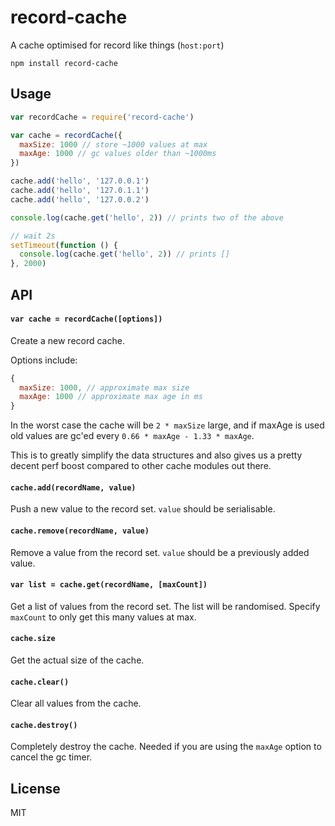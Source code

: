 # record-cache

A cache optimised for record like things (`host:port`)

```
npm install record-cache
```

## Usage

``` js
var recordCache = require('record-cache')

var cache = recordCache({
  maxSize: 1000 // store ~1000 values at max
  maxAge: 1000 // gc values older than ~1000ms
})

cache.add('hello', '127.0.0.1')
cache.add('hello', '127.0.1.1')
cache.add('hello', '127.0.0.2')

console.log(cache.get('hello', 2)) // prints two of the above

// wait 2s
setTimeout(function () {
  console.log(cache.get('hello', 2)) // prints []
}, 2000)
```

## API

#### `var cache = recordCache([options])`

Create a new record cache.

Options include:

``` js
{
  maxSize: 1000, // approximate max size
  maxAge: 1000 // approximate max age in ms
}
```

In the worst case the cache will be `2 * maxSize` large, and
if maxAge is used old values are gc'ed every `0.66 * maxAge - 1.33 * maxAge`.

This is to greatly simplify the data structures and also gives us a pretty decent
perf boost compared to other cache modules out there.

#### `cache.add(recordName, value)`

Push a new value to the record set. `value` should be serialisable.

#### `cache.remove(recordName, value)`

Remove a value from the record set. `value` should be a previously added value.

#### `var list = cache.get(recordName, [maxCount])`

Get a list of values from the record set. The list will be randomised.
Specify `maxCount` to only get this many values at max.

#### `cache.size`

Get the actual size of the cache.

#### `cache.clear()`

Clear all values from the cache.

#### `cache.destroy()`

Completely destroy the cache. Needed if you are using the `maxAge` option to
cancel the gc timer.

## License

MIT
